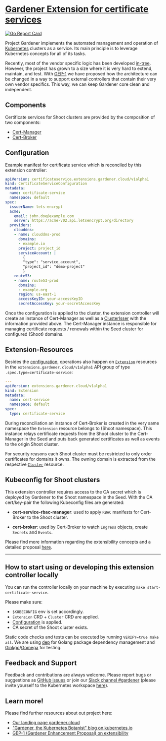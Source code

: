 # [Gardener Extension for certificate services](https://gardener.cloud)

[![Go Report Card](https://goreportcard.com/badge/github.com/gardener/gardener-extensions/controllers/extension-certificate-controller)](https://goreportcard.com/report/github.com/gardener/gardener-extensions/controllers/extension-certificate-controller)

Project Gardener implements the automated management and operation of [Kubernetes](https://kubernetes.io/) clusters as a service. Its main principle is to leverage Kubernetes concepts for all of its tasks.

Recently, most of the vendor specific logic has been developed [in-tree](https://github.com/gardener/gardener). However, the project has grown to a size where it is very hard to extend, maintain, and test. With [GEP-1](https://github.com/gardener/gardener/blob/master/docs/proposals/01-extensibility.md) we have proposed how the architecture can be changed in a way to support external controllers that contain their very own vendor specifics. This way, we can keep Gardener core clean and independent.

## Components
Certificate services for Shoot clusters are provided by the composition of two components:

- [Cert-Manager](https://github.com/jetstack/cert-manager)
- [Cert-Broker](https://github.com/gardener/cert-broker)

## Configuration
Example manifest for certificate service which is reconciled by this extension controller:
```yaml
apiVersion: certificateservice.extensions.gardener.cloud/v1alpha1
kind: CertificateServiceConfiguration
metadata:
  name: certificate-service
  namespace: default
spec:
  issuerName: lets-encrypt
  acme:
    email: john.doe@example.com
    server: https://acme-v02.api.letsencrypt.org/directory
  providers:
    clouddns:
    - name: clouddns-prod
      domains:
      - example.io
      project: project_id
      serviceAccount: |
        {
        "type": "service_account",
        "project_id": "demo-project"
        }
    route53:
    - name: route53-prod
      domains:
      - example.org
      region: us-east-1
      accessKeyID: your-accessKeyID
      secretAccessKey: your-secretAccessKey
```

Once the configuration is applied to the cluster, the extension controller will create an instance of Cert-Manager as well as a [ClusterIsser](https://docs.cert-manager.io/en/latest/reference/clusterissuers.html) with the information provided above.
The Cert-Manager instance is responsible for managing certificate requests / renewals within the Seed cluster for configured (Shoot) domains.

## Extension-Resources
Besides the [configuration](#Configuration), operations also happen on [`Extension`](https://github.com/gardener/gardener/blob/master/pkg/apis/extensions/v1alpha1/types_extension.go) resources in the `extensions.gardener.cloud/v1alpha1` API group of type `.spec.type=certificate-service`:

```yaml
---
apiVersion: extensions.gardener.cloud/v1alpha1
kind: Extension
metadata:
  name: cert-service
  namespace: default
spec:
  type: certificate-service
```

During reconciliation an instance of Cert-Broker is created in the very same namespace the `Extension` resource belongs to (Shoot namespace). This instance relays certificate requests from the Shoot cluster to the Cert-Manager in the Seed and puts back generated certificates as well as events to the origin Shoot cluster.

For security reasons each Shoot cluster must be restricted to only order certificates for domains it owns. The owning domain is extracted from the respective [`Cluster`](https://github.com/gardener/gardener/blob/master/pkg/apis/extensions/v1alpha1/types_cluster.go) resource.

## Kubeconfig for Shoot clusters
This extension controller requires access to the CA secret which is deployed by Gardener to the Shoot namespace in the Seed.
With the CA cert/key-pair the following Kubeconfig files are generated:

* **cert-service-rbac-manager**: used to apply `RBAC` manifests for Cert-Broker to the Shoot cluster.


* **cert-broker**: used by Cert-Broker to watch `Ingress` objects, create `Secrets` and `Events`.

Please find more information regarding the extensibility concepts and a detailed proposal [here](https://github.com/gardener/gardener/blob/master/docs/proposals/01-extensibility.md).

----

## How to start using or developing this extension controller locally

You can run the controller locally on your machine by executing `make start-certificate-service`. 

Please make sure:
- `$KUBECONFIG` env is set accordingly.
- `Extension` CRD + `Cluster` CRD are applied.
- [Configuration](#Configuration) is applied.
- CA secret of the Shoot cluster exists.

Static code checks and tests can be executed by running `VERIFY=true make all`. We are using [dep](https://github.com/golang/dep) for Golang package dependency management and [Ginkgo](https://github.com/onsi/ginkgo)/[Gomega](https://github.com/onsi/gomega) for testing.

## Feedback and Support

Feedback and contributions are always welcome. Please report bugs or suggestions as [GitHub issues](https://github.com/gardener/gardener-extensions/issues) or join our [Slack channel #gardener](https://kubernetes.slack.com/messages/gardener) (please invite yourself to the Kubernetes workspace [here](http://slack.k8s.io)).

## Learn more!

Please find further resources about out project here:

* [Our landing page gardener.cloud](https://gardener.cloud/)
* ["Gardener, the Kubernetes Botanist" blog on kubernetes.io](https://kubernetes.io/blog/2018/05/17/gardener/)
* [GEP-1 (Gardener Enhancement Proposal) on extensibility](https://github.com/gardener/gardener/blob/master/docs/proposals/01-extensibility.md)
